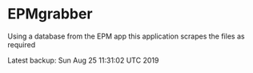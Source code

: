 # EPMgrabber
Using a database from the EPM app this application scrapes the files as required


Latest backup: Sun Aug 25 11:31:02 UTC 2019
